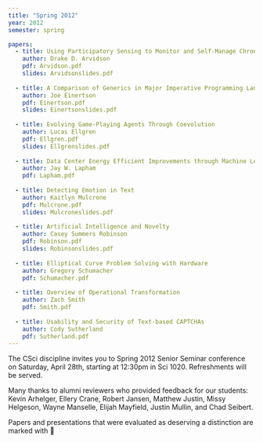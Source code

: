```yaml
---
title: "Spring 2012"
year: 2012
semester: spring

papers:
  - title: Using Participatory Sensing to Monitor and Self-Manage Chronic Illnesses
    author: Drake D. Arvidson
    pdf: Arvidson.pdf
    slides: Arvidsonslides.pdf
 
  - title: A Comparison of Generics in Major Imperative Programming Languages
    author: Joe Einertson
    pdf: Einertson.pdf
    slides: Einertsonslides.pdf
 
  - title: Evolving Game-Playing Agents Through Coevolution
    author: Lucas Ellgren
    pdf: Ellgren.pdf
    slides: Ellgrenslides.pdf
 
  - title: Data Center Energy Efficient Improvements through Machine Learning
    author: Jay W. Lapham
    pdf: Lapham.pdf
 
  - title: Detecting Emotion in Text
    author: Kaitlyn Mulcrone
    pdf: Mulcrone.pdf
    slides: Mulcroneslides.pdf
 
  - title: Artificial Intelligence and Novelty
    author: Casey Summers Robinson
    pdf: Robinson.pdf
    slides: Robinsonslides.pdf
 
  - title: Elliptical Curve Problem Solving with Hardware
    author: Gregory Schumacher
    pdf: Schumacher.pdf
 
  - title: Overview of Operational Transformation
    author: Zach Smith
    pdf: Smith.pdf
 
  - title: Usability and Security of Text-based CAPTCHAs
    author: Cody Sutherland
    pdf: Sutherland.pdf
---
```


The CSci discipline invites you to Spring 2012 Senior Seminar conference on Saturday, April 28th, starting at 12:30pm in Sci 1020. Refreshments will be served. 

Many thanks to alumni reviewers who provided feedback for our students: Kevin Arhelger, Ellery Crane, Robert Jansen, Matthew Justin, Missy Helgeson, Wayne Manselle, Elijah Mayfield, Justin Mullin, and Chad Seibert.

 Papers and presentations that were evaluated as deserving a distinction are marked with 🌟
